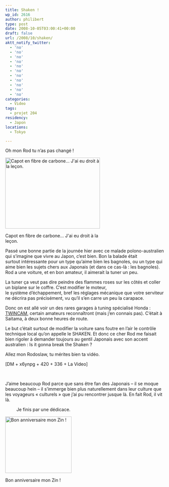 ```yaml
---
title: Shaken !
wp_id: 2616
author: philibert
type: post
date: 2008-10-05T03:00:41+00:00
draft: false
url: /2008/10/shaken/
aktt_notify_twitter:
  - 'no'
  - 'no'
  - 'no'
  - 'no'
  - 'no'
  - 'no'
  - 'no'
  - 'no'
  - 'no'
  - 'no'
  - 'no'
categories:
  - Video
tags:
  - projet 204
residency:
  - Japon
locations:
  - Tokyo

---
```

Oh mon Rod tu n&rsquo;as pas changé !

<div id="attachment_284" class="wp-caption alignright" style="max-width: 300px">
  <a href="{{< aws >}}/uploads/feel-3.jpg"><img class="size-medium wp-image-284" title="feel-3" src="{{< aws >}}/uploads/feel-3-300x225.jpg" alt="Capot en fibre de carbone... J'ai eu droit à la leçon." width="300" height="225" /></a>
  
  <p class="wp-caption-text">
    Capot en fibre de carbone... J'ai eu droit à la leçon.
  </p>
</div>

Passé une bonne partie de la journée hier avec ce malade polono-australien qui s&rsquo;imagine que vivre au Japon, c&rsquo;est bien. Bon la balade était surtout intéressante pour un type qu&rsquo;aime bien les bagnoles, ou un type qui aime bien les sujets chers aux Japonais (et dans ce cas-là : les bagnoles). Rod a une voiture, et en bon amateur, il aimerait la tuner un peu. 

La tuner ça veut pas dire peindre des flammes roses sur les côtés et coller un biplane sur le coffre. C&rsquo;est modifier le moteur, le système d&rsquo;échappement, bref les réglages mécanique que votre serviteur ne décrira pas précisément, vu qu&rsquo;il s&rsquo;en carre un peu la carapace.

Donc on est allé voir un des rares garages à tuning spécialisé Honda : <a title="TwinCam" href="http://www.hondatwincam.co.jp" target="_blank">TWINCAM</a>, certain amateurs reconnaîtront (mais j&rsquo;en connais pas). C&rsquo;était à Saitama, à deux bonne heures de route.

Le but c&rsquo;était surtout de modifier la voiture sans foutre en l&rsquo;air le contrôle technique local qu&rsquo;on appelle le SHAKEN. Et donc ce cher Rod me faisait bien rigoler à demander toujours au gentil Japonais avec son accent australien : Is it gonna break the Shaken ?

Allez mon Rodoslaw, tu mérites bien ta vidéo.
  
[DM + x6ynpg + 420 + 336 + La Video]
  
 

J&rsquo;aime beaucoup Rod parce que sans être fan des Japonais – il se moque beaucoup hein – il s&rsquo;immerge bien plus naturellement dans leur culture que les voyageurs « culturels » que j&rsquo;ai pu rencontrer jusque là. En fait Rod, il vit là.

         Je finis par une dédicace.

<div id="attachment_285" class="wp-caption alignleft" style="max-width: 210px">
  <a href="{{< aws >}}/uploads/img_20381.jpg"><img class="size-medium wp-image-285 " title="img_20381" src="{{< aws >}}/uploads/img_20381-300x256.jpg" alt="Bon anniversaire mon Zin !" width="210" height="179" /></a>
  
  <p class="wp-caption-text">
    Bon anniversaire mon Zin !
  </p>
</div>